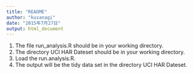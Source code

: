 ```yaml
---
title: "README"
author: "kusanagi"
date: "2015年7月27日"
output: html_document
---
```


1. The file run_analysis.R should be in your working directory.
2. The directory UCI HAR Dateset should be in your working directory.
3. Load the run.analysis.R.
4. The output will be the tidy data set in the directory UCI HAR Dateset.

